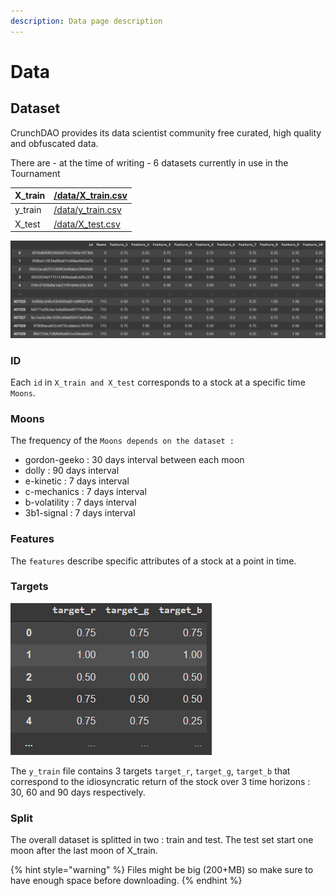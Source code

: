 ```yaml
---
description: Data page description
---
```


# Data

## Dataset

CrunchDAO provides its data scientist community free curated, high quality and obfuscated data.

There are - at the time of writing - 6 datasets currently in use in the Tournament

| X\_train | [/data/X\_train.csv](https://tournament.datacrunch.com/data/X\_train.csv) |
| -------- | ------------------------------------------------------------------------- |
| y\_train | [/data/y\_train.csv](https://tournament.datacrunch.com/data/y\_train.csv) |
| X\_test  | [/data/X\_test.csv](https://tournament.datacrunch.com/data/X\_test.csv)   |

![Sample of X\_train dataset output](<../.gitbook/assets/image (22).png>)

### ID

Each `id` in `X_train and X_test` corresponds to a stock at a specific time `Moons`.&#x20;

### Moons

The frequency of the `Moons depends on the dataset :`&#x20;

* gordon-geeko : 30 days interval between each moon
* dolly : 90 days interval&#x20;
* e-kinetic : 7 days interval&#x20;
* c-mechanics : 7 days interval
* b-volatility : 7 days interval
* 3b1-signal : 7 days interval

### Features

The `features` describe specific attributes of a stock at a point in time.

### Targets

![Sample of y\_train targets](<../.gitbook/assets/image (25).png>)

The `y_train` file contains 3 targets `target_r`, `target_g`, `target_b` that correspond to the idiosyncratic return of the stock over 3 time horizons : 30, 60 and 90 days respectively.

### Split

The overall dataset is splitted in two : train and test. The test set start one moon after the last moon of X\_train.

{% hint style="warning" %}
&#x20;Files might be big (200+MB) so make sure to have enough space before downloading.
{% endhint %}

##
